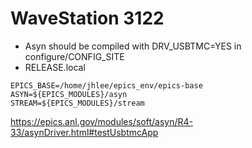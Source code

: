 # WaveStation 3122



* Asyn should be compiled with DRV_USBTMC=YES in configure/CONFIG_SITE
* RELEASE.local
```
EPICS_BASE=/home/jhlee/epics_env/epics-base
ASYN=${EPICS_MODULES}/asyn
STREAM=${EPICS_MODULES}/stream
```



https://epics.anl.gov/modules/soft/asyn/R4-33/asynDriver.html#testUsbtmcApp
